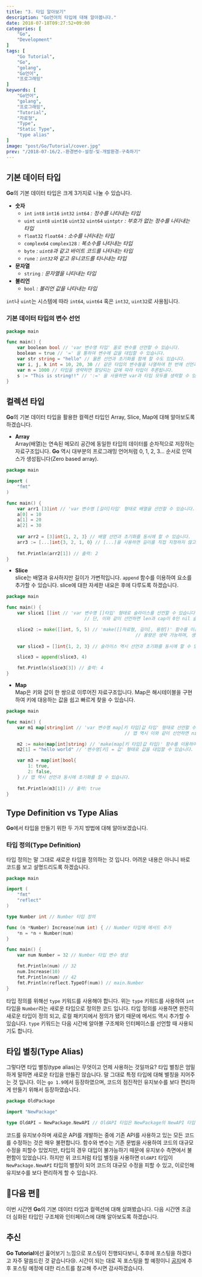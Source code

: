 ```yaml
---
title: "3. 타입 알아보기"
description: "Go언어의 타입에 대해 알아봅니다."
date: 2018-07-18T09:27:52+09:00
categories: [
    "Go",
    "Development"
]
tags: [
    "Go Tutorial",
    "Go",
    "golang",
    "Go언어",
    "프로그래밍"
]
keywords: [
    "Go언어",
    "golang",
    "프로그래밍",
    "Tutorial",
    "자료형",
    "Type",
    "Static Type",
    "type alias"
]
image: "post/Go/Tutorial/cover.jpg"
prev: "/2018-07-16/2.-환경변수-설정-및-개발환경-구축하기"
---
```


## 기본 데이터 타입
**Go**의 기본 데이터 타입은 크게 3가지로 나눌 수 있습니다.  

- **숫자**
    - `int` `int8` `int16` `int32` `int64`  *: 정수를 나타내는 타입*
    - `uint` `uint8` `uint16` `uint32` `uint64` `uintptr` *: 부호가 없는 정수를 나타내는 타입*
    - `float32` `float64`  *: 소수를 나타내는 타입*
    - `complex64` `complex128`  *: 복소수를 나타내는 타입*
    - `byte`  *: `uint8`과 같고 바이트 코드를 나타내는 타입*
    - `rune`  *: `int32`와 같고 유니코드를 타나내는 타입*
- **문자열**
    - `string` *: 문자열을 나타내는 타입*
- **불리언**
    - `bool` *: 불리언 값을 나타내는 타입*

`int`나 `uint`는 시스템에 따라 `int64`, `uint64` 혹은 `int32`, `uint32`로 사용됩니다.

### 기본 데이터 타입의 변수 선언

```go
package main

func main() {
    var boolean bool // 'var 변수명 타입' 꼴로 변수를 선언할 수 있습니다.
    boolean = true // '=' 을 통하여 변수에 값을 대입할 수 있습니다.
    var str string = "hello" // 물론 선언과 초기화를 함께 할 수도 있습니다.
    var i, j, k int = 10, 20, 30 // 같은 타입의 변수들을 나열하여 한 번에 선언과 초기화를 할 수 있습니다.
    var n = 1000 // 타입을 생략하면 할당되는 값에 따라 타입이 추론됩니다.
    s := "This is string!!" // ':=' 을 사용하면 var과 타입 모두를 생략할 수 있습니다. 단, 함수 내부에서만 사용 가능합니다.
}
```

## 컬렉션 타입
**Go**의 기본 데이터 타입을 활용한 컬렉션 타입인 Array, Slice, Map에 대해 알아보도록 하겠습니다.

- **Array**  
Array(배열)는 연속된 메모리 공간에 동일한 타입의 데이터를 순차적으로 저장하는 자료구조입니다. **Go** 역시 대부분의 프로그래밍 언어처럼 0, 1, 2, 3... 순서로 인덱스가 생성됩니다(Zero based array).

```go
package main

import (
    "fmt"
)

func main() {
	var arr1 [3]int // 'var 변수명 [길이]타입' 형태로 배열을 선언할 수 있습니다.
	a[0] = 10
	a[1] = 20
    a[2] = 30
    
    var arr2 = [3]int{1, 2, 3} // 배열 선언과 초기화를 동시에 할 수 있습니다.
    arr3 := [...]int{3, 2, 1, 0} // [...]을 사용하면 길이를 직접 지정하지 않고도 배열을 생성할 수 있습니다.
    
    fmt.Println(arr2[1]) // 출력: 2
}
```
- **Slice**  
slice는 배열과 유사하지만 길이가 가변적입니다. `append` 함수를 이용하여 요소를 추가할 수 있습니다. slice에 대한 자세한 내요은 후에 다루도록 하겠습니다.

```go
package main

func main() {
	var slice1 []int // 'var 변수명 []타입' 형태로 슬라이스를 선언할 수 있습니다.
                             // 단, 이와 같이 선언하면 len과 cap이 0인 nil 슬라이스가 생성됩니다.

    slice2 := make([]int, 5, 5) // 'make([]자료형, 길이[, 용량])' 함수를 이용하여 슬라이스를 생성할 수 있습니다.
                                                // 용량은 생략 가능하며, 생략 시 용량은 길이와 같아집니다.  
    
    var slice3 = []int{1, 2, 3} // 슬라이스 역시 선언과 초기화를 동시에 할 수 있습니다.

    slice3 = append(slice3, 4)

    fmt.Println(slice3[3]) // 출력: 4
}
```
- **Map**  
Map은 키와 값이 한 쌍으로 이루어진 자료구조입니다. Map은 해시테이블을 구현하여 키에 대응하는 값을 쉽고 빠르게 찾을 수 있습니다.

```go
package main

func main() {
	var m1 map[string]int // 'var 변수명 map[키 타입]값 타입' 형태로 선언할 수 있습니다.
                                            // 맵 역시 이와 같이 선언하면 nil 맵이 생성됩니다.

	m2 := make(map[int]string) // 'make(map[키 타입]값 타입)' 함수를 이용하여 맵을 생성할 수 있습니다.
	m2[1] = "hello world" // '변수명[키] = 값' 형태로 값을 대입할 수 있습니다.

	var m3 = map[int]bool{
		1: true,
		2: false,
    } // 맵 역시 선언과 동시에 초기화를 할 수 있습니다.
    
    fmt.Println(m3[1]) // 출력: true
}
```

## Type Definition vs Type Alias
**Go**에서 타입을 만들기 위한 두 가지 방법에 대해 알아보겠습니다.

### 타입 정의(Type Definition)
타입 정의는 말 그대로 새로운 타입을 정의하는 것 입니다. 어려운 내용은 아니니 바로 코드를 보고 설명드리도록 하겠습니다.

```go
package main

import (
	"fmt"
	"reflect"
)

type Number int // Number 타입 정의

func (n *Number) Increase(num int) { // Number 타입에 메서드 추가
	*n = *n + Number(num)
}

func main() {
	var num Number = 32 // Number 타입 변수 생성

	fmt.Println(num) // 32
	num.Increase(10)
	fmt.Println(num) // 42
	fmt.Println(reflect.TypeOf(num)) // main.Number
}
```

타입 정의를 위해선 `type` 키워드를 사용해야 합니다. 위는 `type` 키워드를 사용하여 `int` 타입을 `Number`라는 새로운 타입으로 정의한 코드 입니다. 타입 정의를 사용하면 완전히 새로운 타입이 정의 되고, 로컬 패키지에서 정의가 됐기 때문에 메서드 역시 추가할 수 있습니다. `type` 키워드는 다음 시간에 알아볼 구조체와 인터페이스를 선언할 때 사용되기도 합니다.

## 타입 별칭(Type Alias)
그렇다면 타입 별칭(type alias)는 무엇이고 언제 사용하는 것일까요? 타입 별칭은 엄밀하게 말하면 새로운 타입을 만들진 않습니다. 말 그대로 특정 타입에 대해 별칭을 지어주는 것 입니다. 이는 `go 1.9`에서 등장하였으며, 코드의 점진적인 유지보수를 보다 편리하게 만들기 위해서 등장하였습니다.

```go
package OldPackage

import "NewPackage"

type OldAPI = NewPackage.NewAPI // OldAPI 타입은 NewPackage의 NewAPI 타입을 가리키게 됩니다.
```

 코드를 유지보수하며 새로운 API를 개발하는 중에 기존 API를 사용하고 있는 모든 코드를 수정하는 것은 매우 불편합니다. 함수와 변수는 기존 문법을 사용하여 코드의 대규모 수정을 피할수 있었지만, 타입의 경우 대입이 불가능하기 때문에 유지보수 측면에서 불편함이 있었습니다. 하지만 위 코드처럼 타입 별칭을 사용하면 `OldAPI` 타입이 `NewPackage.NewAPI` 타입의 별칭이 되어 코드의 대규모 수정을 피할 수 있고, 이로인해 유지보수를 보다 편리하게 할 수 있습니다.

## :tada:다음 편:tada:
이번 시간엔 **Go**의 기본 데이터 타입과 컬렉션에 대해 살펴봤습니다. 다음 시간엔 조금 더 심화된 타입인 구조체와 인터페이스에 대해 알아보도록 하겠습니다.  

## 추신
**Go Tutorial**에선 훑어보기 느낌으로 포스팅이 진행되다보니, 추후에 포스팅을 하겠다고 자주 말씀드린 것 같습니다:cry:. 시간이 되는 대로 꼭 포스팅을 할 예정이니 [공지](/categories/공지)에 추후 포스팅 예정에 대한 리스트를 참고해 주시면 감사하겠습니다.